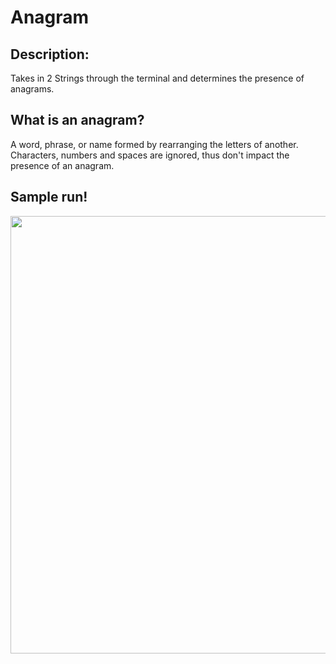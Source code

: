 # Anagram

<h2> Description: </h2>
Takes in 2 Strings through the terminal and determines the presence of anagrams.

<h2> What is an anagram? </h2>
A word, phrase, or name formed by rearranging the letters of another. Characters, numbers and spaces are ignored, thus don't impact the presence of an anagram.

<h2> Sample run! </h2>
<img src="https://i.gyazo.com/e3db736ab6f2e39588232d18a3167cd9.png" width="700"></h2>
